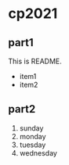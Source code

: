 # cp2021

## part1
This is README.
- item1
- item2

## part2
1. sunday
1. monday
1. tuesday
1. wednesday
